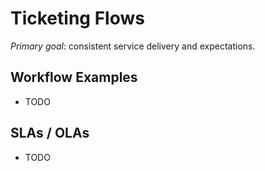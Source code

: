 # Ticketing Flows

_Primary goal_: consistent service delivery and expectations.

## Workflow Examples
- TODO

## SLAs / OLAs
- TODO
